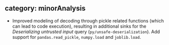 category: minorAnalysis
---
* Improved modeling of decoding through pickle related functions (which can lead to code execution), resulting in additional sinks for the _Deserializing untrusted input_ query (`py/unsafe-deserialization`). Add support for `pandas.read_pickle`, `numpy.load` and `joblib.load`.